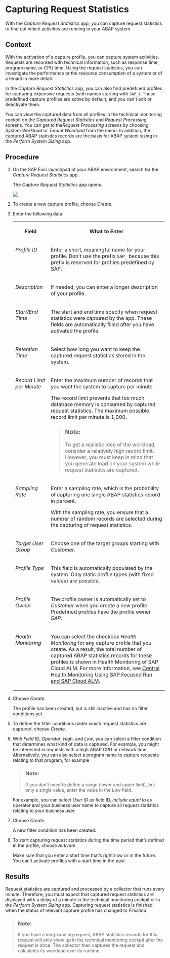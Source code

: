 <!-- loioe86943aee62d48a8ac26ec22710bd63d -->

# Capturing Request Statistics

With the *Capture Request Statistics* app, you can capture request statistics to find out which activities are running in your ABAP system.



## Context

With the activation of a capture profile, you can capture system activities. Requests are recorded with technical information, such as response time, program name, or CPU time. Using the request statistics, you can investigate the performance or the resource consumption of a system or of a tenant in more detail.

In the *Capture Request Statistics* app, you can also find predefined profiles for capturing expensive requests \(with names starting with `SAP_`\). These predefined capture profiles are active by default, and you can't edit or deactivate them.

You can view the captured data from all profiles in the technical monitoring cockpit on the *Captured Request Statistics* and *Request Processing* screens. You can get to the*Request Processing* screens by choosing *System Workload* or *Tenant Workload* from the menu. In addition, the captured ABAP statistics records are the basis for ABAP system sizing in the *Perform System Sizing* app.



## Procedure

1.  On the SAP Fiori launchpad of your ABAP environment, search for the *Capture Request Statistics* app.

    The *Capture Request Statistics* app opens.

    ![](images/Capture_Request_Statistics_Entry_Screen_54a4fb1.png)

2.  To create a new capture profile, choose *Create*.

3.  Enter the following data:


    <table>
    <tr>
    <th valign="top">

    Field
    
    </th>
    <th valign="top">

    What to Enter
    
    </th>
    </tr>
    <tr>
    <td valign="top">
    
    *Profile ID*
    
    </td>
    <td valign="top">
    
    Enter a short, meaningful name for your profile. Don't use the prefix `SAP_` because this prefix is reserved for profiles predefined by SAP.
    
    </td>
    </tr>
    <tr>
    <td valign="top">
    
    *Description*
    
    </td>
    <td valign="top">
    
    If needed, you can enter a longer description of your profile.
    
    </td>
    </tr>
    <tr>
    <td valign="top">
    
    *Start/End Time*
    
    </td>
    <td valign="top">
    
    The start and end time specify when request statistics were captured by the app. These fields are automatically filled after you have activated the profile.
    
    </td>
    </tr>
    <tr>
    <td valign="top">
    
    *Retention Time*
    
    </td>
    <td valign="top">
    
    Select how long you want to keep the captured request statistics stored in the system.
    
    </td>
    </tr>
    <tr>
    <td valign="top">
    
    *Record Limit per Minute*
    
    </td>
    <td valign="top">
    
    Enter the maximum number of records that you want the system to capture per minute.

    The record limit prevents that too much database memory is consumed by captured request statistics. The maximum possible record limit per minute is 1,000.

    > ### Note:  
    > To get a realistic idea of the workload, consider a relatively high record limit. However, you must keep in mind that you generate load on your system while request statistics are captured.


    
    </td>
    </tr>
    <tr>
    <td valign="top">
    
    *Sampling Rate*
    
    </td>
    <td valign="top">
    
    Enter a sampling rate, which is the probability of capturing one single ABAP statistics record in percent.

    With the sampling rate, you ensure that a number of random records are selected during the capturing of request statistics.
    
    </td>
    </tr>
    <tr>
    <td valign="top">
    
    *Target User Group*
    
    </td>
    <td valign="top">
    
    Choose one of the target groups starting with *Customer*.
    
    </td>
    </tr>
    <tr>
    <td valign="top">
    
    *Profile Type*
    
    </td>
    <td valign="top">
    
    This field is automatically populated by the system. Only static profile types \(with fixed values\) are possible.
    
    </td>
    </tr>
    <tr>
    <td valign="top">
    
    *Profile Owner*
    
    </td>
    <td valign="top">
    
    The profile owner is automatically set to *Customer* when you create a new profile. Predefined profiles have the profile owner *SAP*.
    
    </td>
    </tr>
    <tr>
    <td valign="top">
    
    *Health Monitoring*
    
    </td>
    <td valign="top">
    
    You can select the checkbox *Health Monitoring* for any capture profile that you create. As a result, the total number of captured ABAP statistics records for these profiles is shown in Health Monitoring of SAP Cloud ALM. For more information, see [Central Health Monitoring Using SAP Focused Run and SAP Cloud ALM](central-health-monitoring-using-sap-focused-run-and-sap-cloud-alm-8d6e2e7.md).
    
    </td>
    </tr>
    </table>
    
4.  Choose *Create*.

    The profile has been created, but is still inactive and has no filter conditions yet.

5.  To define the filter conditions under which request statistics are captured, choose *Create*.

6.  With *Field ID*, *Operator*, *High*, and *Low*, you can select a filter condition that determines what kind of data is captured. For example, you might be interested in requests with a high ABAP CPU or network time. Alternatively, you can also select a program name to capture requests relating to that program, for example

    > ### Note:  
    > If you don’t need to define a range \(lower and upper limit\), but only a single value, enter the value in the *Low* field.

    For example, you can select *User ID* as field ID, *include equal to* as operator and your business user name to capture all request statistics relating to your business user.

7.  Choose *Create*.

    A new filter condition has been created.

8.  To start capturing request statistics during the time period that’s defined in the profile, choose *Activate*.

    Make sure that you enter a start time that’s right now or in the future. You can’t activate profiles with a start time in the past.




<a name="loioe86943aee62d48a8ac26ec22710bd63d__result_p2t_143_3tb"/>

## Results

Request statistics are captured and processed by a collector that runs every minute. Therefore, you must expect that captured request statistics are displayed with a delay of a minute in the technical monitoring cockpit or in the *Perform System Sizing* app. Capturing request statistics is finished when the status of relevant capture profile has changed to *Finished*.

> ### Note:  
> If you have a long-running request, ABAP statistics records for this request will only show up in the technical monitoring cockpit after the request is done. The collector then captures the request and calculates its workload over its runtime.

